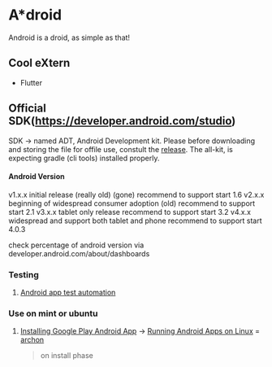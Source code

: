 # A*droid
  Android is a droid, as simple as that!

## Cool eXtern
- Flutter

## Official SDK(https://developer.android.com/studio)
  SDK -> named ADT, Android Development kit. Please before downloading and storing the file for offile use, constult the [release](https://developer.android.com/studio/releases). The all-kit, is expecting gradle (cli tools) installed properly.

#### Android Version
v1.x.x initial release (really old) (gone)
 recommend to support start 1.6
v2.x.x beginning of widespread consumer adoption (old)
 recommend to support start 2.1
v3.x.x tablet only release
 recommend to support start 3.2
v4.x.x widespread and support both tablet and phone
 recommend to support start 4.0.3

check percentage of android version via developer.android.com/about/dashboards


### Testing

1. [Android app test automation](https://www.testlab4apps.com/5-open-source-tools-for-android-app-test-automation/)


### Use on mint or ubuntu

1. [Installing Google Play Android App][use] -> [Running Android Apps on Linux][use1] = [archon][repository]
   > on install phase

[use]: https://forums.linuxmint.com/viewtopic.php?t=239987
[use1]: https://www.maketecheasier.com/running-android-apps-on-linux/
[repository]: https://github.com/vladikoff/chromeos-apk/blob/master/archon.md
